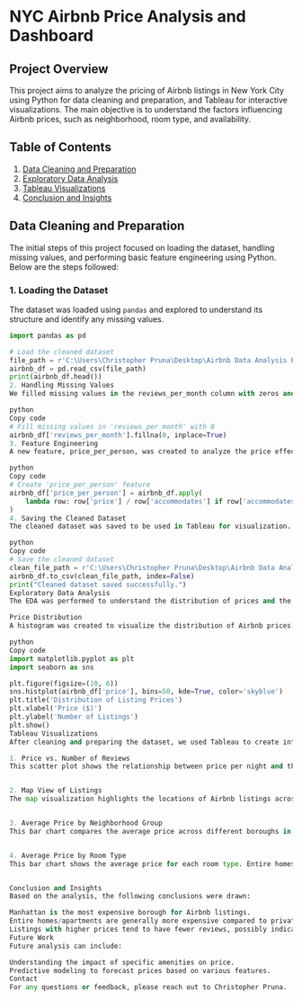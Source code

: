 # NYC Airbnb Price Analysis and Dashboard

## Project Overview
This project aims to analyze the pricing of Airbnb listings in New York City using Python for data cleaning and preparation, and Tableau for interactive visualizations. The main objective is to understand the factors influencing Airbnb prices, such as neighborhood, room type, and availability.

## Table of Contents
1. [Data Cleaning and Preparation](#data-cleaning-and-preparation)
2. [Exploratory Data Analysis](#exploratory-data-analysis)
3. [Tableau Visualizations](#tableau-visualizations)
4. [Conclusion and Insights](#conclusion-and-insights)

## Data Cleaning and Preparation
The initial steps of this project focused on loading the dataset, handling missing values, and performing basic feature engineering using Python. Below are the steps followed:

### 1. Loading the Dataset
The dataset was loaded using `pandas` and explored to understand its structure and identify any missing values.

```python
import pandas as pd

# Load the cleaned dataset
file_path = r'C:\Users\Christopher Pruna\Desktop\Airbnb Data Analysis Project\Cleaned_NYC_Airbnb.csv'
airbnb_df = pd.read_csv(file_path)
print(airbnb_df.head())
2. Handling Missing Values
We filled missing values in the reviews_per_month column with zeros and dropped any unnecessary columns.

python
Copy code
# Fill missing values in 'reviews_per_month' with 0
airbnb_df['reviews_per_month'].fillna(0, inplace=True)
3. Feature Engineering
A new feature, price_per_person, was created to analyze the price effectiveness of each listing.

python
Copy code
# Create 'price_per_person' feature
airbnb_df['price_per_person'] = airbnb_df.apply(
    lambda row: row['price'] / row['accommodates'] if row['accommodates'] > 0 else 0, axis=1
)
4. Saving the Cleaned Dataset
The cleaned dataset was saved to be used in Tableau for visualization.

python
Copy code
# Save the cleaned dataset
clean_file_path = r'C:\Users\Christopher Pruna\Desktop\Airbnb Data Analysis Project\Cleaned_NYC_Airbnb.csv'
airbnb_df.to_csv(clean_file_path, index=False)
print("Cleaned dataset saved successfully.")
Exploratory Data Analysis
The EDA was performed to understand the distribution of prices and the relationship between different features.

Price Distribution
A histogram was created to visualize the distribution of Airbnb prices.

python
Copy code
import matplotlib.pyplot as plt
import seaborn as sns

plt.figure(figsize=(10, 6))
sns.histplot(airbnb_df['price'], bins=50, kde=True, color='skyblue')
plt.title('Distribution of Listing Prices')
plt.xlabel('Price ($)')
plt.ylabel('Number of Listings')
plt.show()
Tableau Visualizations
After cleaning and preparing the dataset, we used Tableau to create interactive visualizations. Below are the visualizations and their descriptions:

1. Price vs. Number of Reviews
This scatter plot shows the relationship between price per night and the number of reviews. Higher-priced listings tend to have fewer reviews.


2. Map View of Listings
The map visualization highlights the locations of Airbnb listings across NYC, with larger dots representing higher prices.


3. Average Price by Neighborhood Group
This bar chart compares the average price across different boroughs in NYC. Manhattan has the highest average price, followed by Brooklyn.


4. Average Price by Room Type
This bar chart shows the average price for each room type. Entire homes/apartments are significantly more expensive than private or shared rooms.


Conclusion and Insights
Based on the analysis, the following conclusions were drawn:

Manhattan is the most expensive borough for Airbnb listings.
Entire homes/apartments are generally more expensive compared to private or shared rooms.
Listings with higher prices tend to have fewer reviews, possibly indicating they are less popular or affordable for the average visitor.
Future Work
Future analysis can include:

Understanding the impact of specific amenities on price.
Predictive modeling to forecast prices based on various features.
Contact
For any questions or feedback, please reach out to Christopher Pruna.

